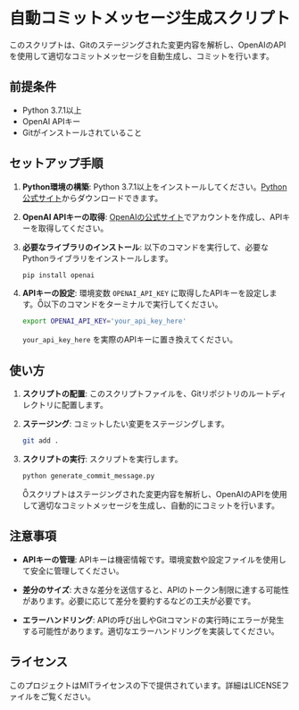# 自動コミットメッセージ生成スクリプト

このスクリプトは、Gitのステージングされた変更内容を解析し、OpenAIのAPIを使用して適切なコミットメッセージを自動生成し、コミットを行います。

## 前提条件

- Python 3.7.1以上
- OpenAI APIキー
- Gitがインストールされていること

## セットアップ手順

1. **Python環境の構築**: Python 3.7.1以上をインストールしてください。[Python公式サイト](https://www.python.org/downloads/)からダウンロードできます。

2. **OpenAI APIキーの取得**: [OpenAIの公式サイト](https://openai.com/)でアカウントを作成し、APIキーを取得してください。

3. **必要なライブラリのインストール**: 以下のコマンドを実行して、必要なPythonライブラリをインストールします。

   ```bash
   pip install openai
   ```

4. **APIキーの設定**: 環境変数 `OPENAI_API_KEY` に取得したAPIキーを設定します。以下のコマンドをターミナルで実行してください。

   ```bash
   export OPENAI_API_KEY='your_api_key_here'
   ```

   `your_api_key_here` を実際のAPIキーに置き換えてください。

## 使い方

1. **スクリプトの配置**: このスクリプトファイルを、Gitリポジトリのルートディレクトリに配置します。

2. **ステージング**: コミットしたい変更をステージングします。

   ```bash
   git add .
   ```

3. **スクリプトの実行**: スクリプトを実行します。

   ```bash
   python generate_commit_message.py
   ```

   スクリプトはステージングされた変更内容を解析し、OpenAIのAPIを使用して適切なコミットメッセージを生成し、自動的にコミットを行います。

## 注意事項

- **APIキーの管理**: APIキーは機密情報です。環境変数や設定ファイルを使用して安全に管理してください。

- **差分のサイズ**: 大きな差分を送信すると、APIのトークン制限に達する可能性があります。必要に応じて差分を要約するなどの工夫が必要です。

- **エラーハンドリング**: APIの呼び出しやGitコマンドの実行時にエラーが発生する可能性があります。適切なエラーハンドリングを実装してください。

## ライセンス

このプロジェクトはMITライセンスの下で提供されています。詳細はLICENSEファイルをご覧ください。 
